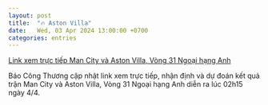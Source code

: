 ```yaml
---
layout: post
title:  "🔥 Aston Villa"
date:   Wed, 03 Apr 2024 13:00:00 +0700
categories: entries
---
```

[Link xem trực tiếp Man City và Aston Villa, Vòng 31 Ngoại hạng Anh](https://congthuong.vn/link-xem-truc-tiep-man-city-va-aston-villa-02h15-ngay-44-vong-31-ngoai-hang-anh-20232024-312507.html)

Báo Công Thương cập nhật link xem trực tiếp, nhận định và dự đoán kết quả trận Man City và Aston Villa, Vòng 31 Ngoại hạng Anh diễn ra lúc 02h15 ngày 4/4.

